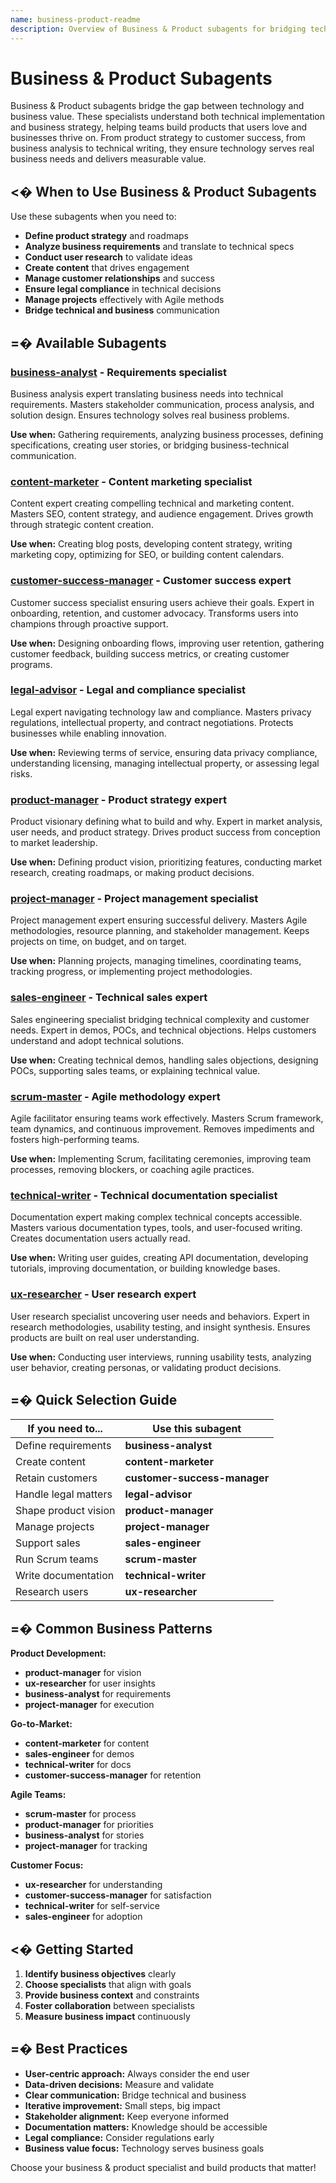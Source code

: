 ```yaml
---
name: business-product-readme
description: Overview of Business & Product subagents for bridging technology and business
---
```


# Business & Product Subagents

Business & Product subagents bridge the gap between technology and business value. These specialists understand both technical implementation and business strategy, helping teams build products that users love and businesses thrive on. From product strategy to customer success, from business analysis to technical writing, they ensure technology serves real business needs and delivers measurable value.

## <� When to Use Business & Product Subagents

Use these subagents when you need to:
- **Define product strategy** and roadmaps
- **Analyze business requirements** and translate to technical specs
- **Conduct user research** to validate ideas
- **Create content** that drives engagement
- **Manage customer relationships** and success
- **Ensure legal compliance** in technical decisions
- **Manage projects** effectively with Agile methods
- **Bridge technical and business** communication

## =� Available Subagents

### [**business-analyst**](business-analyst.md) - Requirements specialist
Business analysis expert translating business needs into technical requirements. Masters stakeholder communication, process analysis, and solution design. Ensures technology solves real business problems.

**Use when:** Gathering requirements, analyzing business processes, defining specifications, creating user stories, or bridging business-technical communication.

### [**content-marketer**](content-marketer.md) - Content marketing specialist
Content expert creating compelling technical and marketing content. Masters SEO, content strategy, and audience engagement. Drives growth through strategic content creation.

**Use when:** Creating blog posts, developing content strategy, writing marketing copy, optimizing for SEO, or building content calendars.

### [**customer-success-manager**](customer-success-manager.md) - Customer success expert
Customer success specialist ensuring users achieve their goals. Expert in onboarding, retention, and customer advocacy. Transforms users into champions through proactive support.

**Use when:** Designing onboarding flows, improving user retention, gathering customer feedback, building success metrics, or creating customer programs.

### [**legal-advisor**](legal-advisor.md) - Legal and compliance specialist
Legal expert navigating technology law and compliance. Masters privacy regulations, intellectual property, and contract negotiations. Protects businesses while enabling innovation.

**Use when:** Reviewing terms of service, ensuring data privacy compliance, understanding licensing, managing intellectual property, or assessing legal risks.

### [**product-manager**](product-manager.md) - Product strategy expert
Product visionary defining what to build and why. Expert in market analysis, user needs, and product strategy. Drives product success from conception to market leadership.

**Use when:** Defining product vision, prioritizing features, conducting market research, creating roadmaps, or making product decisions.

### [**project-manager**](project-manager.md) - Project management specialist
Project management expert ensuring successful delivery. Masters Agile methodologies, resource planning, and stakeholder management. Keeps projects on time, on budget, and on target.

**Use when:** Planning projects, managing timelines, coordinating teams, tracking progress, or implementing project methodologies.

### [**sales-engineer**](sales-engineer.md) - Technical sales expert
Sales engineering specialist bridging technical complexity and customer needs. Expert in demos, POCs, and technical objections. Helps customers understand and adopt technical solutions.

**Use when:** Creating technical demos, handling sales objections, designing POCs, supporting sales teams, or explaining technical value.

### [**scrum-master**](scrum-master.md) - Agile methodology expert
Agile facilitator ensuring teams work effectively. Masters Scrum framework, team dynamics, and continuous improvement. Removes impediments and fosters high-performing teams.

**Use when:** Implementing Scrum, facilitating ceremonies, improving team processes, removing blockers, or coaching agile practices.

### [**technical-writer**](technical-writer.md) - Technical documentation specialist
Documentation expert making complex technical concepts accessible. Masters various documentation types, tools, and user-focused writing. Creates documentation users actually read.

**Use when:** Writing user guides, creating API documentation, developing tutorials, improving documentation, or building knowledge bases.

### [**ux-researcher**](ux-researcher.md) - User research expert
User research specialist uncovering user needs and behaviors. Expert in research methodologies, usability testing, and insight synthesis. Ensures products are built on real user understanding.

**Use when:** Conducting user interviews, running usability tests, analyzing user behavior, creating personas, or validating product decisions.

## =� Quick Selection Guide

| If you need to... | Use this subagent |
|-------------------|-------------------|
| Define requirements | **business-analyst** |
| Create content | **content-marketer** |
| Retain customers | **customer-success-manager** |
| Handle legal matters | **legal-advisor** |
| Shape product vision | **product-manager** |
| Manage projects | **project-manager** |
| Support sales | **sales-engineer** |
| Run Scrum teams | **scrum-master** |
| Write documentation | **technical-writer** |
| Research users | **ux-researcher** |

## =� Common Business Patterns

**Product Development:**
- **product-manager** for vision
- **ux-researcher** for user insights
- **business-analyst** for requirements
- **project-manager** for execution

**Go-to-Market:**
- **content-marketer** for content
- **sales-engineer** for demos
- **technical-writer** for docs
- **customer-success-manager** for retention

**Agile Teams:**
- **scrum-master** for process
- **product-manager** for priorities
- **business-analyst** for stories
- **project-manager** for tracking

**Customer Focus:**
- **ux-researcher** for understanding
- **customer-success-manager** for satisfaction
- **technical-writer** for self-service
- **sales-engineer** for adoption

## <� Getting Started

1. **Identify business objectives** clearly
2. **Choose specialists** that align with goals
3. **Provide business context** and constraints
4. **Foster collaboration** between specialists
5. **Measure business impact** continuously

## =� Best Practices

- **User-centric approach:** Always consider the end user
- **Data-driven decisions:** Measure and validate
- **Clear communication:** Bridge technical and business
- **Iterative improvement:** Small steps, big impact
- **Stakeholder alignment:** Keep everyone informed
- **Documentation matters:** Knowledge should be accessible
- **Legal compliance:** Consider regulations early
- **Business value focus:** Technology serves business goals

Choose your business & product specialist and build products that matter!